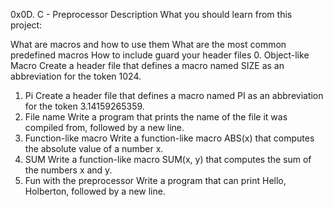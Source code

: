 0x0D. C - Preprocessor
Description
What you should learn from this project:

What are macros and how to use them
What are the most common predefined macros
How to include guard your header files
0. Object-like Macro
Create a header file that defines a macro named SIZE as an abbreviation for the token 1024.
1. Pi
Create a header file that defines a macro named PI as an abbreviation for the token 3.14159265359.
2. File name
Write a program that prints the name of the file it was compiled from, followed by a new line.
3. Function-like macro
Write a function-like macro ABS(x) that computes the absolute value of a number x.
4. SUM
Write a function-like macro SUM(x, y) that computes the sum of the numbers x and y.
6. Fun with the preprocessor
Write a program that can print Hello, Holberton, followed by a new line.
